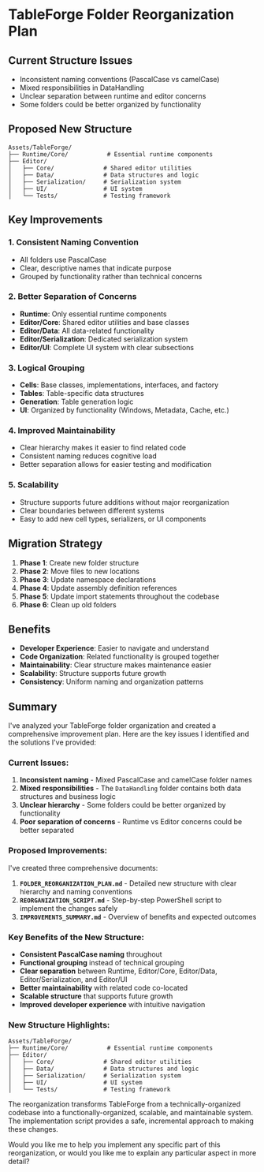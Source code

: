 # TableForge Folder Reorganization Plan

## Current Structure Issues
- Inconsistent naming conventions (PascalCase vs camelCase)
- Mixed responsibilities in DataHandling
- Unclear separation between runtime and editor concerns
- Some folders could be better organized by functionality

## Proposed New Structure

```
Assets/TableForge/
├── Runtime/Core/           # Essential runtime components
├── Editor/
│   ├── Core/              # Shared editor utilities
│   ├── Data/              # Data structures and logic
│   ├── Serialization/     # Serialization system
│   ├── UI/                # UI system
│   └── Tests/             # Testing framework

```

## Key Improvements

### 1. **Consistent Naming Convention**
- All folders use PascalCase
- Clear, descriptive names that indicate purpose
- Grouped by functionality rather than technical concerns

### 2. **Better Separation of Concerns**
- **Runtime**: Only essential runtime components
- **Editor/Core**: Shared editor utilities and base classes
- **Editor/Data**: All data-related functionality
- **Editor/Serialization**: Dedicated serialization system
- **Editor/UI**: Complete UI system with clear subsections

### 3. **Logical Grouping**
- **Cells**: Base classes, implementations, interfaces, and factory
- **Tables**: Table-specific data structures
- **Generation**: Table generation logic
- **UI**: Organized by functionality (Windows, Metadata, Cache, etc.)

### 4. **Improved Maintainability**
- Clear hierarchy makes it easier to find related code
- Consistent naming reduces cognitive load
- Better separation allows for easier testing and modification

### 5. **Scalability**
- Structure supports future additions without major reorganization
- Clear boundaries between different systems
- Easy to add new cell types, serializers, or UI components

## Migration Strategy

1. **Phase 1**: Create new folder structure
2. **Phase 2**: Move files to new locations
3. **Phase 3**: Update namespace declarations
4. **Phase 4**: Update assembly definition references
5. **Phase 5**: Update import statements throughout the codebase
6. **Phase 6**: Clean up old folders

## Benefits

- **Developer Experience**: Easier to navigate and understand
- **Code Organization**: Related functionality is grouped together
- **Maintainability**: Clear structure makes maintenance easier
- **Scalability**: Structure supports future growth
- **Consistency**: Uniform naming and organization patterns 

## Summary

I've analyzed your TableForge folder organization and created a comprehensive improvement plan. Here are the key issues I identified and the solutions I've provided:

### **Current Issues:**
1. **Inconsistent naming** - Mixed PascalCase and camelCase folder names
2. **Mixed responsibilities** - The `DataHandling` folder contains both data structures and business logic
3. **Unclear hierarchy** - Some folders could be better organized by functionality
4. **Poor separation of concerns** - Runtime vs Editor concerns could be better separated

### **Proposed Improvements:**

I've created three comprehensive documents:

1. **`FOLDER_REORGANIZATION_PLAN.md`** - Detailed new structure with clear hierarchy and naming conventions
2. **`REORGANIZATION_SCRIPT.md`** - Step-by-step PowerShell script to implement the changes safely
3. **`IMPROVEMENTS_SUMMARY.md`** - Overview of benefits and expected outcomes

### **Key Benefits of the New Structure:**

- **Consistent PascalCase naming** throughout
- **Functional grouping** instead of technical grouping
- **Clear separation** between Runtime, Editor/Core, Editor/Data, Editor/Serialization, and Editor/UI
- **Better maintainability** with related code co-located
- **Scalable structure** that supports future growth
- **Improved developer experience** with intuitive navigation

### **New Structure Highlights:**
```
Assets/TableForge/
├── Runtime/Core/           # Essential runtime components
├── Editor/
│   ├── Core/              # Shared editor utilities
│   ├── Data/              # Data structures and logic
│   ├── Serialization/     # Serialization system
│   ├── UI/                # UI system
│   └── Tests/             # Testing framework

```

The reorganization transforms TableForge from a technically-organized codebase into a functionally-organized, scalable, and maintainable system. The implementation script provides a safe, incremental approach to making these changes.

Would you like me to help you implement any specific part of this reorganization, or would you like me to explain any particular aspect in more detail? 